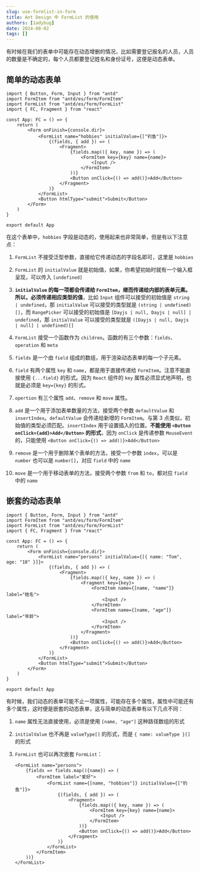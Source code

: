 ```yaml
---
slug: use-formlist-in-form
title: Ant Design 中 FormList 的使用
authors: [1adybug]
date: 2024-08-02
tags: []
---
```


有时候在我们的表单中可能存在动态增删的情况，比如需要登记报名的人员，人员的数量是不确定的，每个人员都要登记姓名和身份证号，这便是动态表单。

## 简单的动态表单

```tsx
import { Button, Form, Input } from "antd"
import FormItem from "antd/es/form/FormItem"
import FormList from "antd/es/form/FormList"
import { FC, Fragment } from "react"

const App: FC = () => {
    return (
        <Form onFinish={console.dir}>
            <FormList name="hobbies" initialValue={["钓鱼"]}>
                {(fields, { add }) => (
                    <Fragment>
                        {fields.map(({ key, name }) => (
                            <FormItem key={key} name={name}>
                                <Input />
                            </FormItem>
                        ))}
                        <Button onClick={() => add()}>Add</Button>
                    </Fragment>
                )}
            </FormList>
            <Button htmlType="submit">Submit</Button>
        </Form>
    )
}

export default App
```

在这个表单中，`hobbies` 字段是动态的，使用起来也非常简单，但是有以下注意点：

1. `FormList` 不接受泛型参数，直接给它传递动态的字段名即可，这里是 `hobbies`

2. `FormList` 的 `initialValue` 就是初始值，如果，你希望初始时就有一个输入框呈现，可以传入 `[undefined]`

3. **`initialValue` 的每一项都会传递给 `FormItem`，继而传递给内部的表单元素。所以，必须传递相应类型的值**，比如 `Input` 组件可以接受的初始值是 `string | undefined`，那 `initialValue` 可以接受的类型就是 `(string | undefined)[]`，而 `RangePicker` 可以接受的初始值是 `[Dayjs | null, Dayjs | null] | undefined`，那 `initialValue` 可以接受的类型就是 `([Dayjs | null, Dayjs | null] | undefined)[]`

4. `FormList` 接受一个函数作为 `children`。函数的有三个参数：`fields`、`operation` 和 `meta`

5. `fields` 是一个由 `field` 组成的数组，用于渲染动态表单的每一个子元素。

6. `field` 有两个属性 `key` 和 `name`，都是用于直接传递给 `FormItem`。注意不能直接使用 `{...field}` 的形式。因为 `React` 组件的 `key` 属性必须显式地声明，也就是必须是 `key={key}` 的形式。

7. `opertion` 有三个属性 `add`、`remove` 和 `move` 属性。

8. `add` 是一个用于添加表单数量的方法，接受两个参数 `defaultValue` 和 `insertIndex`。`defaultValue` 会传递给新增的 `FormItem`。与第 3 点类似，初始值的类型必须匹配。`insertIndex` 用于设置插入的位置。**不能使用 `<Button onClick={add}>Add</Button>` 的形式**，因为 `onClick` 是传递参数 `MouseEvent` 的，只能使用 `<Button onClick={() => add()}>Add</Button>`

9. `remove` 是一个用于删除某个表单的方法，接受一个参数 `index`，可以是 `number` 也可以是 `number[]`，对应 `field` 中的 `name`

10. `move` 是一个用于移动表单的方法，接受两个参数 `from` 和 `to`，都对应 `field` 中的 `name`

## 嵌套的动态表单

```tsx
import { Button, Form, Input } from "antd"
import FormItem from "antd/es/form/FormItem"
import FormList from "antd/es/form/FormList"
import { FC, Fragment } from "react"

const App: FC = () => {
    return (
        <Form onFinish={console.dir}>
            <FormList name="persons" initialValue={[{ name: "Tom", age: "18" }]}>
                {(fields, { add }) => (
                    <Fragment>
                        {fields.map(({ key, name }) => (
                            <Fragment key={key}>
                                <FormItem name={[name, "name"]} label="姓名">
                                    <Input />
                                </FormItem>
                                <FormItem name={[name, "age"]} label="年龄">
                                    <Input />
                                </FormItem>
                            </Fragment>
                        ))}
                        <Button onClick={() => add()}>Add</Button>
                    </Fragment>
                )}
            </FormList>
            <Button htmlType="submit">Submit</Button>
        </Form>
    )
}

export default App
```

有时候，我们动态的表单可能不止一项属性，可能存在多个属性，属性中可能还有多个属性，这时便是嵌套的动态表单，这与简单的动态表单有以下几点不同：

1. `name` 属性无法直接使用，必须是使用 `[name, "age"]` 这种路径数组的形式

2. `initialValue` 也不再是 `valueType[]` 的形式，而是 `{ name: valueType }[]` 的形式

3. `FormList` 也可以再次嵌套 `FormList`：

    ```tsx
    <FormList name="persons">
        {fields => fields.map(({name}) => (
            <FormItem label="爱好">
                <FormList name={[name, "hobbies"]} initialValue={["钓鱼"]}>
                    {(fields, { add }) => (
                        <Fragment>
                            {fields.map(({ key, name }) => (
                                <FormItem key={key} name={name}>
                                    <Input />
                                </FormItem>
                            ))}
                            <Button onClick={() => add()}>Add</Button>
                        </Fragment>
                    )}
                </FormList>
            </FormItem>
        ))}
    </FormList>
    ```
